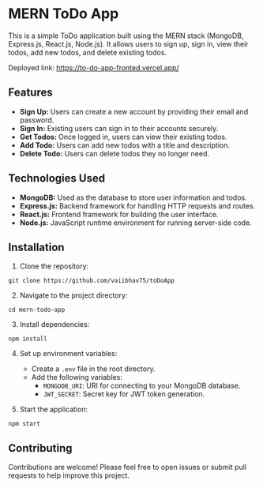 # MERN ToDo App

This is a simple ToDo application built using the MERN stack (MongoDB, Express.js, React.js, Node.js). It allows users to sign up, sign in, view their todos, add new todos, and delete existing todos.

Deployed link: https://to-do-app-fronted.vercel.app/

## Features

- **Sign Up:** Users can create a new account by providing their email and password.
- **Sign In:** Existing users can sign in to their accounts securely.
- **Get Todos:** Once logged in, users can view their existing todos.
- **Add Todo:** Users can add new todos with a title and description.
- **Delete Todo:** Users can delete todos they no longer need.

## Technologies Used

- **MongoDB:** Used as the database to store user information and todos.
- **Express.js:** Backend framework for handling HTTP requests and routes.
- **React.js:** Frontend framework for building the user interface.
- **Node.js:** JavaScript runtime environment for running server-side code.

## Installation

1. Clone the repository:

`git clone https://github.com/vaiibhav75/toDoApp`


2. Navigate to the project directory:

`cd mern-todo-app`

3. Install dependencies:

`npm install`

4. Set up environment variables:
    - Create a `.env` file in the root directory.
    - Add the following variables:
        - `MONGODB_URI`: URI for connecting to your MongoDB database.
        - `JWT_SECRET`: Secret key for JWT token generation.

5. Start the application:

`npm start`

## Contributing

Contributions are welcome! Please feel free to open issues or submit pull requests to help improve this project.
